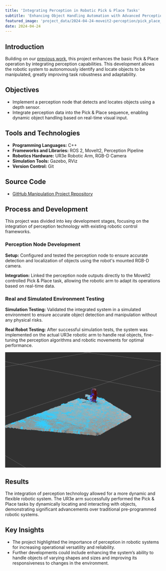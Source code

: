 ```yaml
---
title: 'Integrating Perception in Robotic Pick & Place Tasks'
subtitle: 'Enhancing Object Handling Automation with Advanced Perception Technologies'
featured_image: 'project_data/2024-04-24-moveit2-perception/pick_place_perception.gif'
date: 2024-04-24
---
```


## Introduction
Building on our [previous work](https://miguelsolissegura.com/project/moveit2-pick-place), this project enhances the basic Pick & Place operation by integrating perception capabilities. This development allows the robotic system to autonomously identify and locate objects to be manipulated, greatly improving task robustness and adaptability.

## Objectives
- Implement a perception node that detects and locates objects using a depth sensor.
- Integrate perception data into the Pick & Place sequence, enabling dynamic object handling based on real-time visual input.

## Tools and Technologies

- **Programming Languages:** C++
- **Frameworks and Libraries:** ROS 2, MoveIt2, Perception Pipeline
- **Robotics Hardware:** UR3e Robotic Arm, RGB-D Camera
- **Simulation Tools:** Gazebo, RViz
- **Version Control:** Git

## Source Code
- [GitHub Manipulation Project Repository](https://github.com/MiguelSolisSegura/manipulation_project)

## Process and Development
This project was divided into key development stages, focusing on the integration of perception technology with existing robotic control frameworks.

### Perception Node Development
**Setup:** Configured and tested the perception node to ensure accurate detection and localization of objects using the robot's mounted RGB-D camera.

**Integration:** Linked the perception node outputs directly to the MoveIt2 controlled Pick & Place task, allowing the robotic arm to adapt its operations based on real-time data.

### Real and Simulated Environment Testing
**Simulation Testing:** Validated the integrated system in a simulated environment to ensure accurate object detection and manipulation without any physical risks.

**Real Robot Testing:** After successful simulation tests, the system was implemented on the actual UR3e robotic arm to handle real objects, fine-tuning the perception algorithms and robotic movements for optimal performance.

![](/project_data/2024-04-24-moveit2-perception/pick_place_perception.gif)

## Results
The integration of perception technology allowed for a more dynamic and flexible robotic system. The UR3e arm successfully performed the Pick & Place tasks by dynamically locating and interacting with objects, demonstrating significant advancements over traditional pre-programmed robotic systems.

## Key Insights
- The project highlighted the importance of perception in robotic systems for increasing operational versatility and reliability.
- Further developments could include enhancing the system’s ability to handle objects of varying shapes and sizes and improving its responsiveness to changes in the environment.